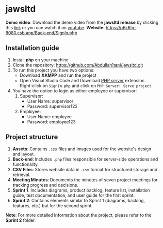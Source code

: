 # jawsltd

**Demo video**: Download the demo video from the **jawsltd release** by clicking this [link](https://github.com/Abdullah1tani/jawsltd/releases/tag/video) or you can watch it on [youtube](https://youtu.be/oKNpZRpL0nU).
**Website**: https://p6k6tg-8080.csb.app/Back-end/SignIn.php

## Installation guide

1. Install **php** on your machine
2. Clone the repository: https://github.com/Abdullah1tani/jawsltd.git
3. To run this project you have two options:
   - Download **XAMPP** and run the project
   - Open Visual Studio Code and Download [PHP server](https://github.com/brapifra/vscode-phpserver) extension. Right-click on `SignIn.php` and click on `PHP Server: Serve project`
4. You have the option to login as either employee or supervisor:
   1. Supervisor:
      - User Name: supervisor
      - Password: supervisor123
   2. Employee:
       - User Name: employee
       - Password: employee123

## Project structure
1. **Assets**: Contains `.css` files and images used for the website's design and layout.
2. **Back-end**: Includes `.php` files responsible for server-side operations and functionality.
3. **CSV Files**: Stores website data in `.csv` format for structured storage and retrieval.
4. **Meeting Minutes**: Documents the minutes of seven project meetings for tracking progress and decisions.
5. **Sprint 1**: Includes diagrams, product backlog, feature list, installation guide, test documentation, and user guide for the first sprint.
6. **Sprint 2**: Contains elements similar to Sprint 1 (diagrams, backlog, features, etc.) but for the second sprint.


**Note**: For more detailed information about the project, please refer to the **Sprint 2** folder.

